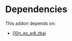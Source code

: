 # Dependencies

This addon depends on:

- [l10n_es_edi_tbai](https://github.com/bringout/oca-ocb-l10n_europe/tree/dc4fd57ffd5b71278a780f2d078ae6040ffd0404/odoo-bringout-oca-ocb-l10n_es_edi_tbai)

